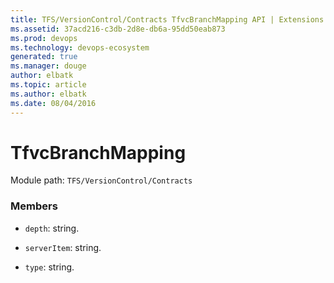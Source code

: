```yaml
---
title: TFS/VersionControl/Contracts TfvcBranchMapping API | Extensions for Visual Studio Team Services
ms.assetid: 37acd216-c3db-2d8e-db6a-95dd50eab873
ms.prod: devops
ms.technology: devops-ecosystem
generated: true
ms.manager: douge
author: elbatk
ms.topic: article
ms.author: elbatk
ms.date: 08/04/2016
---
```


# TfvcBranchMapping

Module path: `TFS/VersionControl/Contracts`


### Members

* `depth`: string. 

* `serverItem`: string. 

* `type`: string. 

